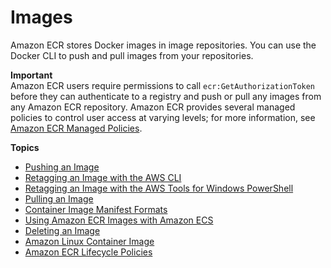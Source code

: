 # Images<a name="images"></a>

Amazon ECR stores Docker images in image repositories\. You can use the Docker CLI to push and pull images from your repositories\.

**Important**  
Amazon ECR users require permissions to call `ecr:GetAuthorizationToken` before they can authenticate to a registry and push or pull any images from any Amazon ECR repository\. Amazon ECR provides several managed policies to control user access at varying levels; for more information, see [Amazon ECR Managed Policies](ecr_managed_policies.md)\.

**Topics**
+ [Pushing an Image](docker-push-ecr-image.md)
+ [Retagging an Image with the AWS CLI](retag-aws-cli.md)
+ [Retagging an Image with the AWS Tools for Windows PowerShell](retag-powershell.md)
+ [Pulling an Image](docker-pull-ecr-image.md)
+ [Container Image Manifest Formats](image-manifest-formats.md)
+ [Using Amazon ECR Images with Amazon ECS](ECR_on_ECS.md)
+ [Deleting an Image](delete_image.md)
+ [Amazon Linux Container Image](amazon_linux_container_image.md)
+ [Amazon ECR Lifecycle Policies](LifecyclePolicies.md)